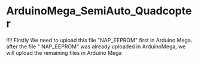 # ArduinoMega_SemiAuto_Quadcopter
!!!! Firstly
We need to upload this file "NAP_EEPROM" first in Arduino Mega. 
after the file " NAP_EEPROM" was already uploaded in ArduinoMega, we will upload the remaining files in Arduino Mega
